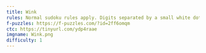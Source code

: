 ```yaml
---
title: Wink
rules: Normal sudoku rules apply. Digits separated by a small white dot are consecutive, those separated by a small black dot are in a 1:2 ratio. Digits separated by an X sum to 10, and those separated by a V sum to 5. Not all possible dots, Xs, and Vs are necessarily given.
f-puzzles: https://f-puzzles.com/?id=2ff6omqm
ctc: https://tinyurl.com/ydp4raae
imgname: Wink.png
difficulty: 1
---
```

